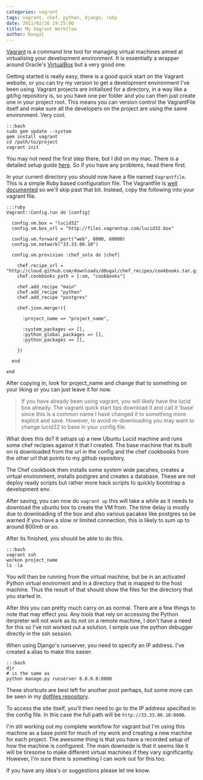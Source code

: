 ```yaml
---
categories: vagrant
tags: vagrant, chef, python, django, ruby
date: 2011/02/26 19:25:00
title: My Vagrant Workflow
author: Dougal
---
```


[Vagrant](http://vagrantup.com/) is a command line tool for managing virtual 
machines aimed at virtualising your development environment. It is essentially 
a wrapper around Oracle's [VirtualBox](http://www.virtualbox.org/) but a very 
good one. 

Getting started is really easy, there is a good quick start on the Vagrant
website, or you can try my version to get a development environment I've been
using. Vagrant projects are initialised for a directory, in a way like a 
git/hg repository is, so you have one per folder and you can then just create
one in your project root. This means you can version control the VagrantFile
itself and make sure all the developers on the project are using the same
environment. Very cool.

    :::bash
    sudo gem update --system
    gem install vagrant
    cd /path/to/project
    vagrant init

You may not need the first step there, but I did on my mac. There is a 
detailed setup guide 
[here](http://vagrantup.com/docs/getting-started/index.html). So if you have
any problems, head there first.

In your current directory you should now have a file named `Vagrantfile`. This
is a simple Ruby based configuration file. The Vagrantfile is 
[well documented](http://vagrantup.com/docs/vagrantfile.html) so we'll skip
past that bit. Instead, copy the following into your vagrant file.

    :::ruby
    Vagrant::Config.run do |config|

      config.vm.box = "lucid32"
      config.vm.box_url = "http://files.vagrantup.com/lucid32.box"

      config.vm.forward_port("web", 8000, 60000)
      config.vm.network("33.33.00.10")

      config.vm.provision :chef_solo do |chef|

        chef.recipe_url = "http://cloud.github.com/downloads/d0ugal/chef_recipes/cookbooks.tar.gz"
        chef.cookbooks_path = [:vm, "cookbooks"]

        chef.add_recipe "main"
        chef.add_recipe "python"
        chef.add_recipe "postgres"

        chef.json.merge!({

          :project_name => "project_name",

          :system_packages => [],
          :python_global_packages => [],
          :python_packages => [],

        })

      end

    end

After copying in, look for project_name and change that to something on your
liking or you can just leave it for now.

 > If you have already been using vagrant, you will likely have the lucid box
 > already. The vagrant quick start tips download it and call it 'base' since
 > this is a common name I have changed it to something more explicit and
 > save. However, to avoid re-downloading you may want to change lucid32 to
 > base in your config file.

What does this do? It setups up a new Ubuntu Lucid machine and runs some 
chef recipies against it that I created. The base machine that its built on 
is downloaded from the url in the config and the chef cookbooks from the
other url that points to my github repository.

The Chef cookbook then installs some system wide pacahes, creates a virtual
environment, installs postgres and creates a database. These are not deploy
ready scripts but rather more hack scripts to quickly bootstrap a development
env.

After saving, you can now do `vagrant up` this will take a while as it needs 
to download the ubuntu box to create the VM from. The time delay is mostly 
due to downloading of the box and also various pacakes like postgres so be 
warned if you have a slow or limited connection, this is likely to sum up to 
around 800mb or so.

After its finished, you should be able to do this.

    :::bash
    vagrant ssh
    workon project_name
    ls -la

You will then be running from the virtual machine, but be in an activated 
Python virtual enviroment and in a directory that is mapped to the host 
machine. Thus the result of that should show the files for the directory that 
you started in.

After this you can pretty much carry on as normal. There are a few things to
note that may effect you. Any tools that rely on accessing the Python
iterpreter will not work as its not on a remote machine, I don't have a need
for this so I've not worked out a solution. I simple use the python debugger
directly in the ssh session.

When using Django's runserver, you need to specify an IP address. I've created 
a alias to make this easier.

    :::bash
    djr
    # is the same as
    python manage.py runserver 0.0.0.0:8000

These shortcuts are best left for another post perhaps, but some more can be
seen in my [dotfiles repository](https://github.com/d0ugal/dotfiles).

To access the site itself, you'll then need to go to the IP address specified
in the config file. In this case the full path will be 
`http://33.33.00.10:8000`.

I'm stil working out my complete workflow for vagrant but I'm using this
machine as a base point for much of my work and creating a new machine for 
each project. The awesome thing is that you have a recorded setup of how the
machine is configured. The main downside is that it seems like it will be
tiresome to make different virtual machines if they vary significantly.
However, I'm sure there is something I can work out for this too.

If you have any idea's or suggestions please let me know.
